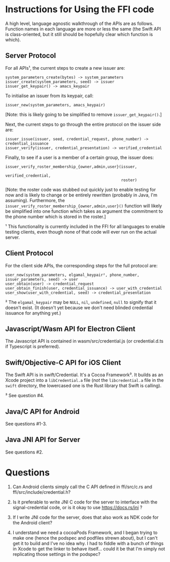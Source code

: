 
 Instructions for Using the FFI code
=====================================

A high level, language agnostic walkthrough of the APIs are as follows.
Function names in each language are more or less the same (the Swift API is
class-oriented, but it still should be hopefully clear which function is which).

 Server Protocol
-----------------

For all APIs¹, the current steps to create a new issuer are:

    system_parameters_create(bytes) -> system_parameters
    issuer_create(system_parameters, seed) -> issuer
    issuer_get_keypair() -> amacs_keypair

To initialise an issuer from its keypair, call:

    issuer_new(system_parameters, amacs_keypair)

[Note: this is likely going to be simplified to remove `issuer_get_keypair()`.]

Next, the current steps to go through the entire protocol on the issuer side are:

    issuer_issue(issuer, seed, credential_request, phone_number) -> credential_issuance
    issuer_verify(issuer, credential_presentation) -> verified_credential

Finally, to see if a user is a member of a certain group, the issuer does:

    issuer_verify_roster_membership_{owner,admin,user}(issuer,
                                                       verified_credential,
                                                       roster)

[Note: the roster code was stubbed out quickly just to enable testing for now
and is likely to change or be entirely rewritten (probably in Java, I'm assuming).
Furthermore, the `issuer_verify_roster_membership_{owner,admin,user}()` function
will likely be simplified into one function which takes as argument the commitment
to the phone number which is stored in the roster.]

¹ This functionality is currently included in the FFI for all languages to
  enable testing clients, even though none of that code will ever run on the
  actual server.

 Client Protocol
-----------------

For the client side APIs, the corresponding steps for the full protocol are:

    user_new(system_parameters, elgamal_keypair², phone_number, issuer_parameters, seed) -> user
    user_obtain(user) -> credential_request
    user_obtain_finish(user, credential_issuance) -> user_with_credential
    user_show(user_with_credential, seed) -> credential_presentation

² The `elgamal_keypair` may be `NULL`, `nil`, `undefined`, `null` to signify
that it doesn't exist.  (It doesn't yet because we don't need blinded credential
issuance for anything yet.)

 Javascript/Wasm API for Electron Client
-----------------------------------------

The Javascript API is contained in wasm/src/credential.js (or credential.d.ts if
Typescript is preferred).

 Swift/Objective-C API for iOS Client
--------------------------------------

The Swift API is in swift/Credential.  It's a Cocoa Framework³.  It builds as an
Xcode project into a `libCredential.a` file (*not* the `libcredential.a` file in
the `swift` directory, the lowercased one is the Rust library that Swift is
calling).

³ See question #4.

 Java/C API for Android
------------------------

See questions #1-3.

 Java JNI API for Server
-------------------------

See questions #2.

 Questions
===========

1. Can Android clients simply call the C API defined in ffi/src/c.rs and
   ffi/src/include/credential.h?

2. Is it preferable to write JNI C code for the server to interface with the
   signal-credential code, or is it okay to use https://docs.rs/jni ?

3. If I write JNI code for the server, does that also work as NDK code for the
   Android client?

4. I understand we need a cocoaPods Framework, and I began trying to make one
   (hence the podspec and podfiles strewn about), but I can't get it to build
   and I've no idea why.  I had to fiddle with a bunch of things in Xcode to get
   the linker to behave itself… could it be that I'm simply not replicating
   those settings in the podspec?
